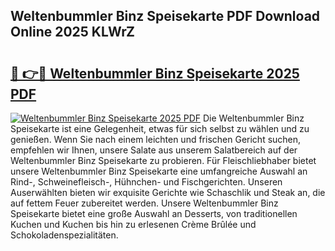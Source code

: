 ## Weltenbummler Binz Speisekarte PDF Download Online 2025 KLWrZ

# <h2><a href="http://gc6a34y.nevu.top/?p=Weltenbummler+Binz+Speisekarte">🔗 👉🔴 Weltenbummler Binz Speisekarte 2025 PDF</a></h2>

[![Weltenbummler Binz Speisekarte 2025 PDF](https://i.imgur.com/dBaPXMq.png)](http://gc6a34y.nevu.top/?p=Weltenbummler+Binz+Speisekarte)
Die Weltenbummler Binz Speisekarte ist eine Gelegenheit, etwas für sich selbst zu wählen und zu genießen. Wenn Sie nach einem leichten und frischen Gericht suchen, empfehlen wir Ihnen, unsere Salate aus unserem Salatbereich auf der Weltenbummler Binz Speisekarte zu probieren. Für Fleischliebhaber bietet unsere Weltenbummler Binz Speisekarte eine umfangreiche Auswahl an Rind-, Schweinefleisch-, Hühnchen- und Fischgerichten. Unseren Auserwählten bieten wir exquisite Gerichte wie Schaschlik und Steak an, die auf fettem Feuer zubereitet werden. Unsere Weltenbummler Binz Speisekarte bietet eine große Auswahl an Desserts, von traditionellen Kuchen und Kuchen bis hin zu erlesenen Crème Brûlée und Schokoladenspezialitäten.
